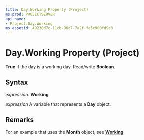 ```yaml
---
title: Day.Working Property (Project)
ms.prod: PROJECTSERVER
api_name:
- Project.Day.Working
ms.assetid: 49230d7c-11cb-96c7-7a2f-fe5c900fd9e3
---
```



# Day.Working Property (Project)

 **True** if the day is a working day. Read/write **Boolean**.


## Syntax

 _expression_. **Working**

 _expression_ A variable that represents a **Day** object.


## Remarks

For an example that uses the  **Month** object, see **[Working](month-working-property-project.md)**.


